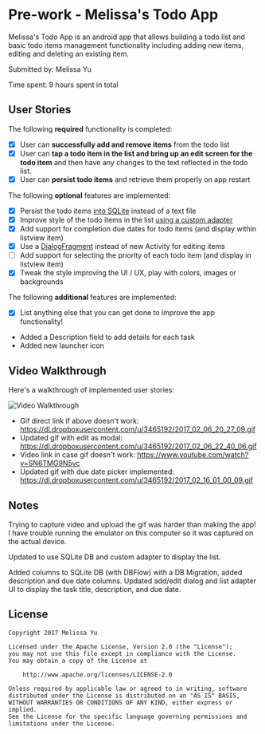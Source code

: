 # Pre-work - Melissa's Todo App

Melissa's Todo App is an android app that allows building a todo list and basic todo items management functionality including adding new items, editing and deleting an existing item.

Submitted by: Melissa Yu

Time spent: 9 hours spent in total

## User Stories

The following **required** functionality is completed:

* [x] User can **successfully add and remove items** from the todo list
* [x] User can **tap a todo item in the list and bring up an edit screen for the todo item** and then have any changes to the text reflected in the todo list.
* [x] User can **persist todo items** and retrieve them properly on app restart

The following **optional** features are implemented:

* [x] Persist the todo items [into SQLite](http://guides.codepath.com/android/Persisting-Data-to-the-Device#sqlite) instead of a text file
* [x] Improve style of the todo items in the list [using a custom adapter](http://guides.codepath.com/android/Using-an-ArrayAdapter-with-ListView)
* [x] Add support for completion due dates for todo items (and display within listview item)
* [x] Use a [DialogFragment](http://guides.codepath.com/android/Using-DialogFragment) instead of new Activity for editing items
* [ ] Add support for selecting the priority of each todo item (and display in listview item)
* [x] Tweak the style improving the UI / UX, play with colors, images or backgrounds

The following **additional** features are implemented:

* [x] List anything else that you can get done to improve the app functionality!
* Added a Description field to add details for each task
* Added new launcher icon

## Video Walkthrough 

Here's a walkthrough of implemented user stories:

<img src='https://dl.dropboxusercontent.com/u/3465192/2017_02_06_20_27_09.gif' title='Video Walkthrough' width='' alt='Video Walkthrough' />

* Gif direct link if above doesn't work: https://dl.dropboxusercontent.com/u/3465192/2017_02_06_20_27_09.gif
* Updated gif with edit as modal: https://dl.dropboxusercontent.com/u/3465192/2017_02_06_22_40_06.gif
* Video link in case gif doesn't work: https://www.youtube.com/watch?v=SN6TMG9N5vc
* Updated gif with due date picker implemented: https://dl.dropboxusercontent.com/u/3465192/2017_02_16_01_00_09.gif

## Notes

Trying to capture video and upload the gif was harder than making the app! I have trouble running the emulator on this computer so it was captured on the actual device.

Updated to use SQLite DB and custom adapter to display the list.

Added columns to SQLite DB (with DBFlow) with a DB Migration, added description and due date columns. Updated add/edit dialog and list adapter UI to display the task title, description, and due date.

## License

    Copyright 2017 Melissa Yu

    Licensed under the Apache License, Version 2.0 (the "License");
    you may not use this file except in compliance with the License.
    You may obtain a copy of the License at

        http://www.apache.org/licenses/LICENSE-2.0

    Unless required by applicable law or agreed to in writing, software
    distributed under the License is distributed on an "AS IS" BASIS,
    WITHOUT WARRANTIES OR CONDITIONS OF ANY KIND, either express or implied.
    See the License for the specific language governing permissions and
    limitations under the License.
